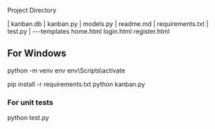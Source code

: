 Project Directory

|   kanban.db
|   kanban.py
|   models.py
|   readme.md
|   requirements.txt
|   test.py
|
\---templates
        home.html
        login.html
        register.html

## For Windows
python -m venv env
env\Scripts\activate

pip install -r requirements.txt
python kanban.py

### For unit tests
python test.py
